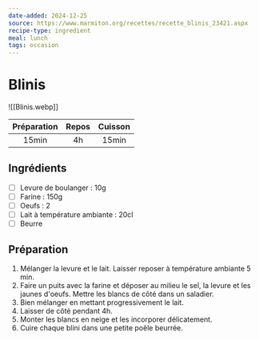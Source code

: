 ```yaml
---
date-added: 2024-12-25
source: https://www.marmiton.org/recettes/recette_blinis_23421.aspx
recipe-type: ingredient
meal: lunch
tags: occasion
---
```


# Blinis

![[Blinis.webp]]

| Préparation | Repos | Cuisson |
|:-----------:|:-----:|:-------:|
|    15min    |  4h   |  15min  |

## Ingrédients

- [ ] Levure de boulanger : 10g
- [ ] Farine : 150g
- [ ] Oeufs : 2
- [ ] Lait à température ambiante : 20cl
- [ ] Beurre

## Préparation

1. Mélanger la levure et le lait. Laisser reposer à température ambiante 5 min.
2. Faire un puits avec la farine et déposer au milieu le sel, la levure et les jaunes d'oeufs. Mettre les blancs de côté dans un saladier.
3. Bien mélanger en mettant progressivement le lait.
4. Laisser de côté pendant 4h.
5. Monter les blancs en neige et les incorporer délicatement.
6. Cuire chaque blini dans une petite poêle beurrée.
